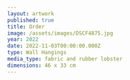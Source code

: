 ```yaml
---
layout: artwork
published: true
title: Order
image: /assets/images/DSCF4875.jpg
year: 2022
date: 2022-11-03T00:00:00.000Z
type: Wall Hangings
media_type: fabric and rubber lobster
dimensions: 46 x 33 cm
---
```


